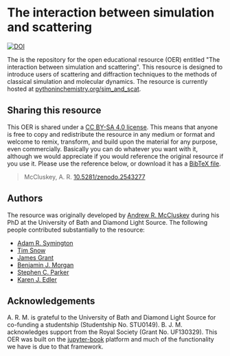 # The interaction between simulation and scattering

[![DOI](https://zenodo.org/badge/166191412.svg)](https://zenodo.org/badge/latestdoi/166191412)

The is the repository for the open educational resource (OER) entitled "The interaction between simulation and scattering".
This resource is designed to introduce users of scattering and diffraction techniques to the methods of classical simulation and molecular dynamics.
The resource is currently hosted at [pythoninchemistry.org/sim_and_scat](http://pythoninchemistry.org/sim_vs_trad/intro.html).

## Sharing this resource

This OER is shared under a [CC BY-SA 4.0 license](./LICENSE.md).
This means that anyone is free to copy and redistribute the resource in any medium or format and welcome to remix, transform, and build upon the material for any purpose, even commercially.
Basically you can do whatever you want with it, although we would appreciate if you would reference the original resource if you use it.
Please use the reference below, or download it has a [BibTeX file](./sim_and_scat.bib).
> McCluskey, A. R. [10.5281/zenodo.2543277](http://doi.org/10.5281/zenodo.2543277)

## Authors

The resource was originally developed by [Andrew R. McCluskey](https://orcid.org/0000-0003-3381-5911) during his PhD at the University of Bath and Diamond Light Source.
The following people contributed substantially to the resource:
- [Adam R. Symington](https://orcid.org/0000-0001-6059-497X)
- [Tim Snow](https://orcid.org/0000-0001-7146-6885)
- [James Grant](https://orcid.org/0000-0003-1362-2055)
- [Benjamin J. Morgan](https://orcid.org/0000-0002-3056-8233)
- [Stephen C. Parker](https://orcid.org/0000-0003-3804-0975)
- [Karen J. Edler](https://orcid.org/0000-0001-5822-0127)

## Acknowledgements

A. R. M. is grateful to the University of Bath and Diamond Light Source for co-funding a studentship (Studentship No. STU0149).
B. J. M. acknowledges support from the Royal Society (Grant No. UF130329).
This OER was built on the [jupyter-book](https://github.com/jupyter/jupyter-book) platform and much of the functionality we have is due to that framework.
